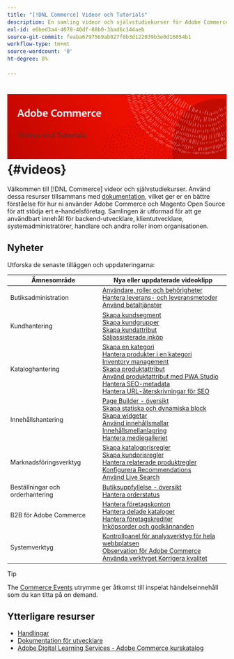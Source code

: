 ```yaml
---
title: "[!DNL Commerce] Videor och Tutorials"
description: En samling videor och självstudiekurser för Adobe Commerce och Magento Open Source
exl-id: e6bed3a4-4078-40df-88b0-3bad6c144aeb
source-git-commit: feaba6797569ab027f0b3d122039b3e0d16054b1
workflow-type: tm+mt
source-wordcount: '0'
ht-degree: 0%

---
```


# <!-- use banner as heading -->![Commerce Videos och Tutorials](../assets/banner-videos-home.png) {#videos}

Välkommen till [!DNL Commerce] videor och självstudiekurser. Använd dessa resurser tillsammans med [dokumentation](https://experienceleague.adobe.com/docs/commerce.html), vilket ger er en bättre förståelse för hur ni använder Adobe Commerce och Magento Open Source för att stödja ert e-handelsföretag. Samlingen är utformad för att ge användbart innehåll för backend-utvecklare, klientutvecklare, systemadministratörer, handlare och andra roller inom organisationen.

## Nyheter

Utforska de senaste tilläggen och uppdateringarna:

| Ämnesområde | Nya eller uppdaterade videoklipp |
| ------------ | ---------- |
| Butiksadministration | [Användare, roller och behörigheter](./merchant/users-roles-permissions.md) <br>[Hantera leverans- och leveransmetoder](./merchant/shipping-delivery.md) <br>[Använd betaltjänster](./merchant/payment-services.md) |
| Kundhantering | [Skapa kundsegment](./merchant/customer-segments.md) <br>[Skapa kundgrupper](./merchant/customer-groups.md) <br>[Skapa kundattribut](./merchant/customer-attributes.md) <br>[Säljassisterade inköp](./merchant/seller-assisted-shopping.md) |
| Kataloghantering | [Skapa en kategori](./merchant/category-create.md) <br>[Hantera produkter i en kategori](./merchant/category-products.md) <br>[Inventory management](./merchant/inventory-management.md) <br>[Skapa produktattribut](./merchant/product-attributes-create.md) <br>[Använd produktattribut med PWA Studio](./merchant/product-attributes-pwa.md) <br>[Hantera SEO-metadata](./merchant/seo-metadata.md) <br>[Hantera URL-återskrivningar för SEO](./merchant/seo-url-rewrites.md) |
| Innehållshantering | [Page Builder - översikt](./merchant/page-builder-overview.md) <br>[Skapa statiska och dynamiska block](./merchant/static-dynamic-blocks.md) <br>[Skapa widgetar](./merchant/widgets.md) <br>[Använd innehållsmallar](./merchant/content-templates.md) <br>[Innehållsmellanlagring](./merchant/content-staging.md) <br>[Hantera mediegalleriet](./merchant/media-gallery.md) |
| Marknadsföringsverktyg | [Skapa katalogprisregler](./merchant/catalog-price-rules.md) <br>[Skapa kundprisregler](./merchant/cart-price-rules.md) <br>[Hantera relaterade produktregler](./merchant/related-product-rules.md) <br>[Konfigurera Recommendations](./merchant/product-recommendations.md) <br>[Använd Live Search](./merchant/live-search.md) |
| Beställningar och orderhantering | [Butiksuppfyllelse - översikt](./merchant/store-fulfillment.md) <br>[Hantera orderstatus](./merchant/order-status.md) |
| B2B för Adobe Commerce | [Hantera företagskonton](./merchant/b2b/company-accounts.md)  <br>[Hantera delade kataloger](./merchant/b2b/shared-catalogs.md) <br>[Hantera företagskrediter](./merchant/b2b/company-credit.md) <br>[Inköpsorder och godkännanden](./merchant/b2b/purchase-orders.md) |
| Systemverktyg | [Kontrollpanel för analysverktyg för hela webbplatsen](./tools/site-wide-analysis-tool.md) <br>[Observation för Adobe Commerce](./tools/observation-tool.md) <br>[Använda verktyget Korrigera kvalitet](./tools/quality-patch-tool.md) |

>[!TIP]
>
>The [Commerce Events](https://experienceleague.adobe.com/docs/commerce-events/events/overview.html) utrymme ger åtkomst till inspelat händelseinnehåll som du kan titta på on demand.

## Ytterligare resurser

- [Handlingar](https://experienceleague.adobe.com/docs/commerce-admin/user-guides/home.html)
- [Dokumentation för utvecklare](https://devdocs.magento.com/)
- [Adobe Digital Learning Services - Adobe Commerce kurskatalog](https://learning.adobe.com/catalog.html?solution=Adobe%20Commerce)
